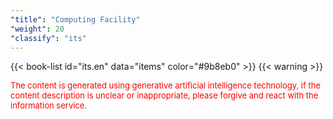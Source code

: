 ```yaml
---
"title": "Computing Facility"
"weight": 20
"classify": "its"
---
```


{{< book-list id="its.en" data="items" color="#9b8eb0" >}}
{{< warning >}}
<p>
   <font color="red" size="2pt">The content is generated using generative artificial intelligence technology, if the content description is unclear or inappropriate, please forgive and react with the information service.</font>
</p>
